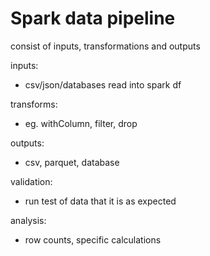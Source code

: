 # Spark data pipeline

consist of inputs, transformations and outputs

inputs:
- csv/json/databases read into spark df

transforms:
- eg. withColumn, filter, drop

outputs:
- csv, parquet, database

validation:
- run test of data that it is as expected

analysis:
- row counts, specific calculations 

